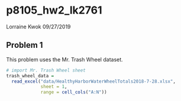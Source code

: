 p8105\_hw2\_lk2761
================
Lorraine Kwok
09/27/2019

## Problem 1

This problem uses the Mr. Trash Wheel dataset.

``` r
# import Mr. Trash Wheel sheet 
trash_wheel_data = 
  read_excel("data/HealthyHarborWaterWheelTotals2018-7-28.xlsx", 
             sheet = 1, 
             range = cell_cols("A:N"))
```
